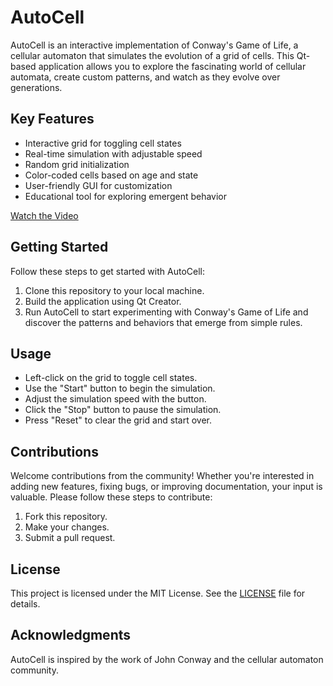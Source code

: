 # AutoCell

AutoCell is an interactive implementation of Conway's Game of Life, a cellular automaton that simulates the evolution of a grid of cells. This Qt-based application allows you to explore the fascinating world of cellular automata, create custom patterns, and watch as they evolve over generations.

## Key Features

- Interactive grid for toggling cell states
- Real-time simulation with adjustable speed
- Random grid initialization
- Color-coded cells based on age and state
- User-friendly GUI for customization
- Educational tool for exploring emergent behavior

[Watch the Video](https://youtu.be/g1bRZ8UvDqw)

## Getting Started

Follow these steps to get started with AutoCell:

1. Clone this repository to your local machine.
2. Build the application using Qt Creator.
3. Run AutoCell to start experimenting with Conway's Game of Life and discover the patterns and behaviors that emerge from simple rules.

## Usage

- Left-click on the grid to toggle cell states.
- Use the "Start" button to begin the simulation.
- Adjust the simulation speed with the button.
- Click the "Stop" button to pause the simulation.
- Press "Reset" to clear the grid and start over.

## Contributions

Welcome contributions from the community! Whether you're interested in adding new features, fixing bugs, or improving documentation, your input is valuable. Please follow these steps to contribute:

1. Fork this repository.
2. Make your changes.
3. Submit a pull request.

## License

This project is licensed under the MIT License. See the [LICENSE](LICENSE) file for details.

## Acknowledgments

AutoCell is inspired by the work of John Conway and the cellular automaton community.
